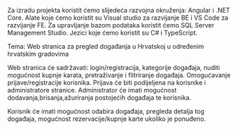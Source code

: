 Za izradu projekta koristit ćemo slijedeća razvojna okruženja: Angular i .NET Core. Alate koje ćemo koristit su Visual studio za razvijanje BE i VS Code za razvijanje FE. Za upravljanje bazom podataka koristit ćemo SQL Server Management Studio. Jezici koje ćemo koristit su C# i TypeScript.

Tema: Web stranica za pregled događanja u Hrvatskoj u određenim hrvatskim gradovima

Web stranica će sadržavati: login/registracija, kategorije događaja, nuditi mogućnost kupnje karata, pretraživanje i filtriranje događaja. Omogućavanje prijave/registracije korisnika. Prijava će biti podijeljena na korisnike i administratore stranice. Administrator će imati mogućnost dodavanja,brisanja,ažuriranja postojećih događaja te korisnika.

Korisnik će imati mogućnost odabira događaja, pregleda detalja tog događaja, mogućnost rezervacije/kupnje karte ukoliko je ponuđeno.
